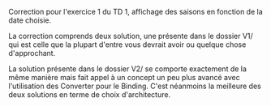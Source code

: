 Correction pour l'exercice 1 du TD 1, affichage des saisons en fonction de la date choisie.

La correction comprends deux solution, une présente dans le dossier V1/ qui est celle que la plupart d'entre vous devrait avoir ou quelque chose d'approchant. 

La solution présente dans le dossier V2/ se comporte exactement de la même manière mais fait appel à un concept un peu plus avancé avec l'utilisation des Converter pour le Binding. C'est néanmoins la meilleure des deux solutions en terme de choix d'architecture.